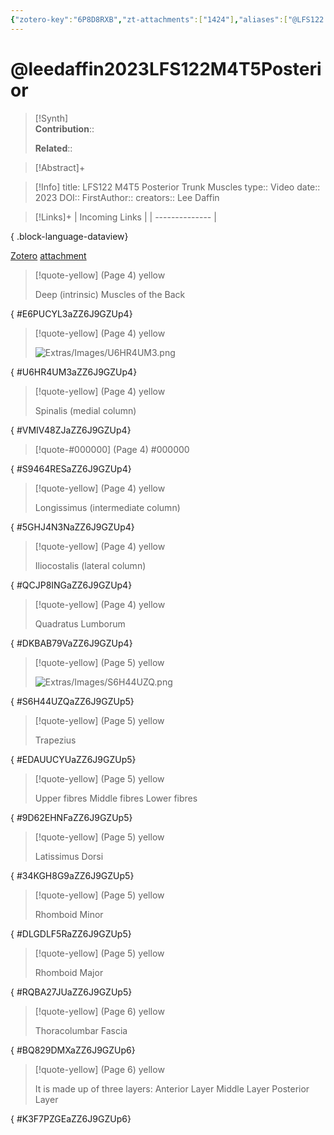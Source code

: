 ```yaml
---
{"zotero-key":"6P8D8RXB","zt-attachments":["1424"],"aliases":["@LFS122 M4T5 Posterior Trunk Muscles"],"keywords":null,"FirstAuthor":"[[ Lee Daffin]]","tags":["source/video","Uni/LFS122"],"dg-publish":true,"permalink":"/sources/video/leedaffin2023-lfs-122-m4-t5-posterior/","dgPassFrontmatter":true}
---
```


# @leedaffin2023LFS122M4T5Posterior

>[!Synth]  
>**Contribution**::  
>  
>**Related**:: 
>  

> [!Abstract]+
> 

> [!Info]
> title: LFS122 M4T5 Posterior Trunk Muscles
> type:: Video 
> date:: 2023
> DOI:: 
> FirstAuthor:: 
> creators:: Lee Daffin

> [!Links]+
>  | Incoming Links |
> | -------------- |
> 
{ .block-language-dataview}


[Zotero](zotero://select/library/items/6P8D8RXB) [attachment](<file:///Users/nathanmaxwell/Zotero/storage/ZZ6J9GZU/Lee%20Daffin%20-%202023%20-%20LFS122%20M4T5%20Posterior%20Trunk%20Muscles.pdf>)

> [!quote-yellow] (Page 4) yellow
> 
> Deep (intrinsic) Muscles of the Back
>
{ #E6PUCYL3aZZ6J9GZUp4}


> [!quote-yellow] (Page 4) yellow
> 
> ![Extras/Images/U6HR4UM3.png](/img/user/Extras/Images/U6HR4UM3.png)
>
{ #U6HR4UM3aZZ6J9GZUp4}


> [!quote-yellow] (Page 4) yellow
> 
> Spinalis (medial column)
>
{ #VMIV48ZJaZZ6J9GZUp4}


> [!quote-#000000] (Page 4) #000000
>
{ #S9464RESaZZ6J9GZUp4}


> [!quote-yellow] (Page 4) yellow
> 
> Longissimus (intermediate column)
>
{ #5GHJ4N3NaZZ6J9GZUp4}


> [!quote-yellow] (Page 4) yellow
> 
> Iliocostalis (lateral column)
>
{ #QCJP8INGaZZ6J9GZUp4}


> [!quote-yellow] (Page 4) yellow
> 
> Quadratus Lumborum
>
{ #DKBAB79VaZZ6J9GZUp4}


> [!quote-yellow] (Page 5) yellow
> 
> ![Extras/Images/S6H44UZQ.png](/img/user/Extras/Images/S6H44UZQ.png)
>
{ #S6H44UZQaZZ6J9GZUp5}


> [!quote-yellow] (Page 5) yellow
> 
> Trapezius
>
{ #EDAUUCYUaZZ6J9GZUp5}


> [!quote-yellow] (Page 5) yellow
> 
> Upper fibres Middle fibres Lower fibres
>
{ #9D62EHNFaZZ6J9GZUp5}


> [!quote-yellow] (Page 5) yellow
> 
> Latissimus Dorsi
>
{ #34KGH8G9aZZ6J9GZUp5}


> [!quote-yellow] (Page 5) yellow
> 
> Rhomboid Minor
>
{ #DLGDLF5RaZZ6J9GZUp5}


> [!quote-yellow] (Page 5) yellow
> 
> Rhomboid Major
>
{ #RQBA27JUaZZ6J9GZUp5}


> [!quote-yellow] (Page 6) yellow
> 
> Thoracolumbar Fascia
>
{ #BQ829DMXaZZ6J9GZUp6}


> [!quote-yellow] (Page 6) yellow
> 
> It is made up of three layers: Anterior Layer Middle Layer Posterior Layer
>
{ #K3F7PZGEaZZ6J9GZUp6}

